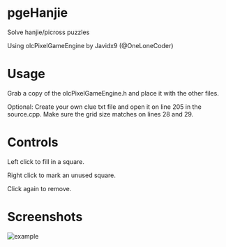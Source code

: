 # pgeHanjie
Solve hanjie/picross puzzles

Using olcPixelGameEngine by Javidx9 (@OneLoneCoder)


# Usage
Grab a copy of the olcPixelGameEngine.h and place it with the other files.

Optional:
Create your own clue txt file and open it on line 205 in the source.cpp.
Make sure the grid size matches on lines 28 and 29.


# Controls
Left click to fill in a square.

Right click to mark an unused square.

Click again to remove.


# Screenshots
![example](https://user-images.githubusercontent.com/20815153/46847730-91d25480-ce31-11e8-9d59-1e29cf0d8efb.png)
